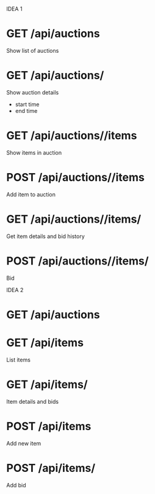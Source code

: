 IDEA 1
# GET     /api/auctions
Show list of auctions

# GET     /api/auctions/<id>
Show auction details
* start time
* end time

# GET     /api/auctions/<id>/items
Show items in auction

# POST    /api/auctions/<id>/items
Add item to auction

# GET     /api/auctions/<id>/items/<id>
Get item details and bid history

# POST    /api/auctions/<id>/items/<id>
Bid

IDEA 2
# GET     /api/auctions

# GET     /api/items
List items

# GET     /api/items/<id>
Item details and bids

# POST    /api/items
Add new item

# POST    /api/items/<id>
Add bid